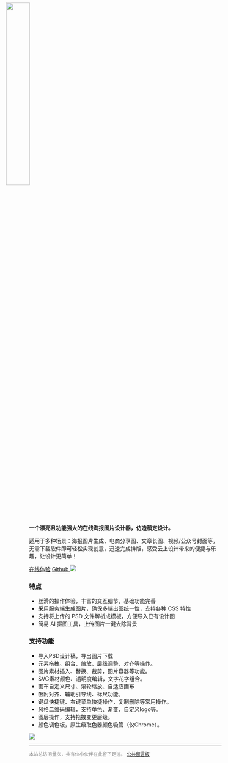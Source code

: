 <img src="../images/logo.png" style="width: 35%;margin: 0 0 -57px -60px;transform: translateY(-43px);" >

**一个漂亮且功能强大的在线海报图片设计器，仿造稿定设计。**

适用于多种场景：海报图片生成、电商分享图、文章长图、视频/公众号封面等，无需下载软件即可轻松实现创意，迅速完成排版，感受云上设计带来的便捷与乐趣，让设计更简单！

<a class="v-button" target="_blank" href="https://design.palxp.com/">在线体验</a> <a class="v-button-plain" href="https://github.com/palxiao/PalxpDesign">Github <img style="display: inline-block;" src="https://img.shields.io/github/stars/palxiao/poster-design?style=social" /></a>

### 特点

- 丝滑的操作体验，丰富的交互细节，基础功能完善
- 采用服务端生成图片，确保多端出图统一性，支持各种 CSS 特性
- 支持将上传的 PSD 文件解析成模板，方便导入已有设计图
- 简易 AI 抠图工具，上传图片一键去除背景

### 支持功能

- 导入PSD设计稿，导出图片下载
- 元素拖拽、组合、缩放、层级调整、对齐等操作。
- 图片素材插入、替换、裁剪，图片容器等功能。
- SVG素材颜色、透明度编辑，文字花字组合。
- 画布自定义尺寸、滚轮缩放、自适应画布
- 吸附对齐、辅助引导线、标尺功能。
- 键盘快捷键、右键菜单快捷操作，复制删除等常用操作。
- 风格二维码编辑，支持单色、渐变、自定义logo等。
- 图层操作，支持拖拽变更层级。
- 颜色调色板，原生级取色器颜色吸管（仅Chrome）。

![](../images/2023-7-16-1689491367478.png)

-----

<div style="font-size:12px;color:#888888"><span id="busuanzi_container_site_pv">本站总访问量<span id="busuanzi_value_site_pv"></span>次</span>，<span id="busuanzi_container_site_pv">共有<span id="busuanzi_value_site_uv"></span>位小伙伴在此留下足迹。</span> <a href="https://support.qq.com/product/496599">公共留言板</a></div>